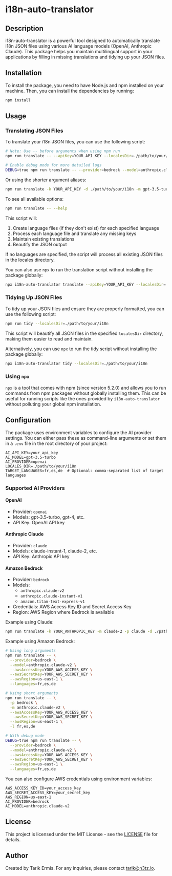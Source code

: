 # i18n-auto-translator

## Description

i18n-auto-translator is a powerful tool designed to automatically translate i18n JSON files using various AI language models (OpenAI, Anthropic Claude). This package helps you maintain multilingual support in your applications by filling in missing translations and tidying up your JSON files.

## Installation

To install the package, you need to have Node.js and npm installed on your machine. Then, you can install the dependencies by running:

```sh
npm install
```

## Usage

### Translating JSON Files

To translate your i18n JSON files, you can use the following script:

```sh
# Note: Use -- before arguments when using npm run
npm run translate -- --apiKey=YOUR_API_KEY --localesDir=./path/to/your/i18n --model=gpt-3.5-turbo --provider=openai --languages=fr,es,de

# Enable debug mode for more detailed logs
DEBUG=true npm run translate -- --provider=bedrock --model=anthropic.claude-v2 --languages=fr,es,de
```

Or using the shorter argument aliases:

```sh
npm run translate -k YOUR_API_KEY -d ./path/to/your/i18n -m gpt-3.5-turbo -p openai -l fr,es,de
```

To see all available options:
```sh
npm run translate -- --help
```

This script will:
1. Create language files (if they don't exist) for each specified language
2. Process each language file and translate any missing keys
3. Maintain existing translations
4. Beautify the JSON output

If no languages are specified, the script will process all existing JSON files in the locales directory.

You can also use `npx` to run the translation script without installing the package globally:

```sh
npx i18n-auto-translator translate --apiKey=YOUR_API_KEY --localesDir=./path/to/your/i18n --model=gpt-3.5-turbo --provider=openai --languages=fr,es,de
```

### Tidying Up JSON Files

To tidy up your JSON files and ensure they are properly formatted, you can use the following script:

```sh
npm run tidy --localesDir=./path/to/your/i18n
```

This script will beautify all JSON files in the specified `localesDir` directory, making them easier to read and maintain.

Alternatively, you can use `npx` to run the tidy script without installing the package globally:

```sh
npx i18n-auto-translator tidy --localesDir=./path/to/your/i18n
```

### Using `npx`

`npx` is a tool that comes with npm (since version 5.2.0) and allows you to run commands from npm packages without globally installing them. This can be useful for running scripts like the ones provided by `i18n-auto-translator` without polluting your global npm installation.

## Configuration

The package uses environment variables to configure the AI provider settings. You can either pass these as command-line arguments or set them in a `.env` file in the root directory of your project:

```
AI_API_KEY=your_api_key
AI_MODEL=gpt-3.5-turbo
AI_PROVIDER=openai
LOCALES_DIR=./path/to/your/i18n
TARGET_LANGUAGES=fr,es,de  # Optional: comma-separated list of target languages
```

### Supported AI Providers

#### OpenAI
- Provider: `openai`
- Models: gpt-3.5-turbo, gpt-4, etc.
- API Key: OpenAI API key

#### Anthropic Claude
- Provider: `claude`
- Models: claude-instant-1, claude-2, etc.
- API Key: Anthropic API key

#### Amazon Bedrock
- Provider: `bedrock`
- Models: 
  - `anthropic.claude-v2`
  - `anthropic.claude-instant-v1`
  - `amazon.titan-text-express-v1`
- Credentials: AWS Access Key ID and Secret Access Key
- Region: AWS Region where Bedrock is available

Example using Claude:
```sh
npm run translate -k YOUR_ANTHROPIC_KEY -m claude-2 -p claude -d ./path/to/your/i18n -l fr,es,de
```

Example using Amazon Bedrock:
```sh
# Using long arguments
npm run translate -- \
  --provider=bedrock \
  --model=anthropic.claude-v2 \
  --awsAccessKey=YOUR_AWS_ACCESS_KEY \
  --awsSecretKey=YOUR_AWS_SECRET_KEY \
  --awsRegion=us-east-1 \
  --languages=fr,es,de

# Using short arguments
npm run translate -- \
  -p bedrock \
  -m anthropic.claude-v2 \
  --awsAccessKey=YOUR_AWS_ACCESS_KEY \
  --awsSecretKey=YOUR_AWS_SECRET_KEY \
  --awsRegion=us-east-1 \
  -l fr,es,de

# With debug mode
DEBUG=true npm run translate -- \
  --provider=bedrock \
  --model=anthropic.claude-v2 \
  --awsAccessKey=YOUR_AWS_ACCESS_KEY \
  --awsSecretKey=YOUR_AWS_SECRET_KEY \
  --awsRegion=us-east-1 \
  --languages=fr,es,de
```

You can also configure AWS credentials using environment variables:
```
AWS_ACCESS_KEY_ID=your_access_key
AWS_SECRET_ACCESS_KEY=your_secret_key
AWS_REGION=us-east-1
AI_PROVIDER=bedrock
AI_MODEL=anthropic.claude-v2
```

## License

This project is licensed under the MIT License - see the [LICENSE](LICENSE) file for details.

## Author

Created by Tarik Ermis. For any inquiries, please contact [tarik@n3tz.io](mailto:tarik@n3tz.io).
